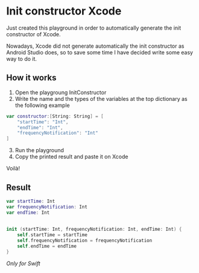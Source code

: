# Init constructor Xcode

Just created this playground in order to automatically generate the init constructor of Xcode. 

Nowadays, Xcode did not generate automatically the init constructor as Android Studio does, so to save some time I have decided write some easy way to do it.

## How it works

1. Open the playgroung InitConstructor
2. Write the name and the types of the variables at the top dictionary as the following example

```swift
var constructor:[String: String] = [
    "startTime": "Int",
    "endTime": "Int",
    "frequencyNotification": "Int"
]
```

3. Run the playground
4. Copy the printed result and paste it on Xcode

Voilà!

## Result

```swift
var startTime: Int
var frequencyNotification: Int
var endTime: Int
    
    
init (startTime: Int, frequencyNotification: Int, endTime: Int) {
    self.startTime = startTime
    self.frequencyNotification = frequencyNotification
    self.endTime = endTime    
}
```

  

*Only for Swift*
